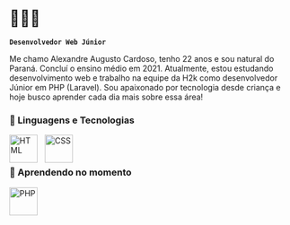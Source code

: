 # 🚀🤖📘 

**`Desenvolvedor Web Júnior`**

Me chamo Alexandre Augusto Cardoso, tenho 22 anos e sou natural do Paraná. Concluí o ensino médio em 2021. Atualmente, estou estudando desenvolvimento web e trabalho na equipe da H2k como desenvolvedor Júnior em PHP (Laravel). Sou apaixonado por tecnologia desde criança e hoje busco aprender cada dia mais sobre essa área!


### 🤖 Linguagens e Tecnologias

<img 
    align="left" 
    alt="HTML"
    title="HTML" 
    width="50px" 
    style="padding-right: 10px;" 
    src="https://cdn.jsdelivr.net/gh/devicons/devicon@latest/icons/html5/html5-original-wordmark.svg" 
 />  
 
 <img
    align="left" 
    alt="CSS"
    title="CSS" 
    width="50px" 
    style="padding-right: 10px;" 
    src="https://cdn.jsdelivr.net/gh/devicons/devicon@latest/icons/css3/css3-original-wordmark.svg" />

<br/>
<br/>

### 📘 Aprendendo no momento 



<img
    align="left" 
    alt="PHP"
    title="SQL" 
    width="50px" 
    style="padding-right: 10px;" 
    src="https://cdn.jsdelivr.net/gh/devicons/devicon@latest/icons/php/php-original.svg" />
           


<br/>   
<br/>



<!--
**alexandrecardos0/alexandrecardos0** is a ✨ _special_ ✨ repository because its `README.md` (this file) appears on your GitHub profile.

Here are some ideas to get you started:

- 🔭 I’m currently working on ...
- 🌱 I’m currently learning ...
- 👯 I’m looking to collaborate on ...
- 🤔 I’m looking for help with ...
- 💬 Ask me about ...
- 📫 How to reach me: ...
- 😄 Pronouns: ...
- ⚡ Fun fact: ...
-->
